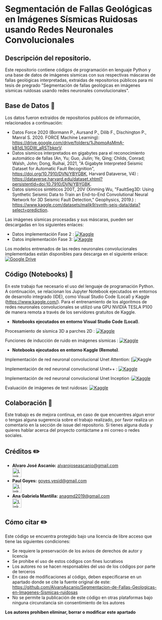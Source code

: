 # Segmentación de Fallas Geológicas en Imágenes Sísmicas Ruidosas usando Redes Neuronales Convolucionales

## Descripción del repositorio.
Este repositorio contiene códigos de programación en lenguaje Python y una base de datos de imágenes sísmicas con sus respectivas máscaras de fallas geológicas interpretadas, extraidas de repositorios públicos para mi tesis de pregrado "Segmentación de fallas geológicas en imágenes sísmicas ruidosas usando redes neuronales convolucionales".

## Base de Datos 💾
Los datos fueron extraidos de repositorios publicos de información, relacionados a continuación:

- Datos Force 2020 (Bormann P., Aursand P., Dilib F., Dischington P., Manral S. 2020. FORCE Machine Learning): https://drive.google.com/drive/folders/1jJhpmoAsMmA-kB1dL1lGDW_aRSTbkprV. 
- Datos sísmicos interpretados en gigabytes para el reconocimiento automático de fallas (An, Yu; Guo, Jiulin; Ye, Qing; Childs, Conrad; Walsh, John; Dong, Ruihai, 2021, "A Gigabyte Interpreted Seismic Dataset for Automatic Fault Recognition", https://doi.org/10.7910/DVN/YBYGBK, Harvard Dataverse, V4) : https://dataverse.harvard.edu/dataset.xhtml?persistentId=doi:10.7910/DVN/YBYGBK.
- Datos sísmicos sintéticos 200T, 20V (Xinming Wu, "FaultSeg3D: Using Synthetic Seismic Data to Train an End-to-End Convolutional Neural Network for 3D Seismic Fault Detection," Geophysics, 2019.) : https://www.kaggle.com/datasets/malik9/synth-seis-data/data?select=prediction.

Las imágenes sísmicas procesadas y sus máscaras, pueden ser descargadas en los siguientes enlaces:
- Datos implementación Fase 2 : [![Kaggle](https://kaggle.com/static/images/open-in-kaggle.svg)](https://www.kaggle.com/datasets/alvaroascanio/implem-fase2)
- Datos implementación Fase 3: [![Kaggle](https://kaggle.com/static/images/open-in-kaggle.svg)](https://www.kaggle.com/datasets/alvaroascanio/implem-fase3)

Los modelos entrenados de las redes neuronales convolucionales implementadas están disponibles para descarga en el siguiente enlace: [![Google Drive](https://img.shields.io/badge/Google%20Drive-4285F4?style=for-the-badge&logo=googledrive&logoColor=white)](https://drive.google.com/drive/folders/1InKmOl8_ip85eJrjjhGoh_Uy_uEFv0GO?usp=sharing)

## Código (Notebooks) 🐍
En este trabajo fue necesario el uso del lenguaje de programación Python. A continuación, se relacionan los Jupyter Notebook ejecutados en entornos de desarrollo integrado (IDE), como Visual Studio Code (Local) y Kaggle (https://www.kaggle.com/). Para el entrenamiento de los algoritmos de redes neuronales convolucionales se utilizó una GPU NVIDIA TESLA P100 de manera remota a través de los servidores gratuitos de Kaggle.

- **Notebooks ejecutados en entorno Visual Studio Code (Local)**.

Procesamiento de sísmica 3D a parches 2D : [![Kaggle](https://kaggle.com/static/images/open-in-kaggle.svg)](https://www.kaggle.com/code/alvaroascanio/procesamiento)

Funciones de inducción de ruido en imágenes sísmicas : [![Kaggle](https://kaggle.com/static/images/open-in-kaggle.svg)](https://www.kaggle.com/code/alvaroascanio/ruido-funciones)

- **Notebooks ejecutados en entorno Kaggle (Remoto)**.
  
Implementación de red neuronal convolucional Unet Attention: [![Kaggle](https://www.kaggle.com/code/alvaroascanio/modelo-unet-attention)

Implementación de red neuronal convolucional Unet++ : [![Kaggle](https://kaggle.com/static/images/open-in-kaggle.svg)](https://www.kaggle.com/code/alvaroascanio/modelo-unet-i)

Implementación de red neuronal convolucional Unet Inception :[![Kaggle](https://kaggle.com/static/images/open-in-kaggle.svg)](https://www.kaggle.com/code/alvaroascanio/modelo-unet-inception)

Evaluación de imágenes de test ruidosas: [![Kaggle](https://kaggle.com/static/images/open-in-kaggle.svg)](https://www.kaggle.com/code/alvaroascanio/noise-test)


## Colaboración 👥

Este trabajo es de mejora continua, en caso de que encuentres algun error o tengas alguna sugerencia sobre el trabajo realizado, por favor realiza un comentario en la sección de issue del repositorio. Si tienes alguna duda y quieres hablar acerca del proyecto contáctame a mi correo o redes sociales.

## Créditos ✏️


* **Alvaro José Ascanio:**   alvarojoseascanio@gmail.com </br> <a href="https://www.linkedin.com/in/alvaroascanio/">
  <img src="https://cdn-icons-png.flaticon.com/512/174/174857.png" alt="LinkedIn Account" style="width:30px;height:30px;">
</a> </br>
* **Paul Goyes:**   goyes.yesid@gmail.com </br> <a href="https://www.linkedin.com/in/paul-goyes-0212b810/">
  <img src="https://cdn-icons-png.flaticon.com/512/174/174857.png" alt="LinkedIn Account" style="width:30px;height:30px;">
</a> </br>
* **Ana Gabriela Mantilla:** anagmd2019@gmail.com </br> <a href="https://www.linkedin.com/in/ana-gabriela-mantilla-24377a21a/">
  <img src="https://cdn-icons-png.flaticon.com/512/174/174857.png" alt="LinkedIn Account" style="width:30px;height:30px;">
</a>

## Cómo citar ✏️

Este código se encuentra protegido bajo una licencia de libre acceso que tiene las siguientes condiciones: 

- Se requiere la preservación de los avisos de derechos de autor y licencia
- Se prohibe el uso de estos códigos con fines lucrativos
- Los autores no se hacen responsables del uso de los códigos por parte de terceros
- En caso de modificaciones al código, deben especificarse en un apartado donde se cite la fuente original de este: https://github.com/AlvaroAscanio/Segmentacion-de-Fallas-Geologicas-en-Imagenes-Sismicas-ruidosas
- No se permite la publicación de este código en otras plataformas bajo ninguna circunstancia sin consentimiento de los autores

**Los autores prohiben eliminar, borrar o modificar este apartado**

